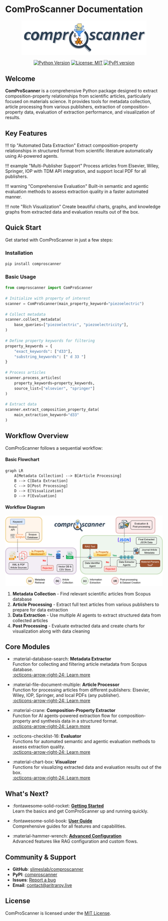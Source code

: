 # ComProScanner Documentation

<p align="center">
  <img src="assets/comproscanner_logo.png" alt="ComProScanner Logo" width="400"/>
</p>

<p align="center">
  <a href="https://www.python.org/downloads/"><img src="https://img.shields.io/badge/python-3.12 | 3.13-green.svg" alt="Python Version"></a>
  <a href="https://opensource.org/licenses/MIT"><img src="https://img.shields.io/badge/License-MIT-blue.svg" alt="License: MIT"></a>
  <a href="https://pypi.org/project/comproscanner/"><img src="https://img.shields.io/pypi/v/comproscanner.svg" alt="PyPI version"></a>
</p>

## Welcome

**ComProScanner** is a comprehensive Python package designed to extract composition-property relationships from scientific articles, particularly focused on materials science. It provides tools for metadata collection, article processing from various publishers, extraction of composition-property data, evaluation of extraction performance, and visualization of results.

## Key Features

!!! tip "Automated Data Extraction"
Extract composition-property relationships in structured format from scientific literature automatically using AI-powered agents.

!!! example "Multi-Publisher Support"
Process articles from Elsevier, Wiley, Springer, IOP with TDM API integration, and support local PDF for all publishers.

!!! warning "Comprehensive Evaluation"
Built-in semantic and agentic evaluation methods to assess extraction quality in a faster automated manner.

!!! note "Rich Visualization"
Create beautiful charts, graphs, and knowledge graphs from extracted data and evaluation results out of the box.

## Quick Start

Get started with ComProScanner in just a few steps:

### Installation

```bash
pip install comproscanner
```

### Basic Usage

```python
from comproscanner import ComProScanner

# Initialize with property of interest
scanner = ComProScanner(main_property_keyword="piezoelectric")

# Collect metadata
scanner.collect_metadata(
    base_queries=["piezoelectric", "piezoelectricity"],
)

# Define property keywords for filtering
property_keywords = {
    "exact_keywords": ["d33"],
    "substring_keywords": [" d 33 "]
}

# Process articles
scanner.process_articles(
    property_keywords=property_keywords,
    source_list=["elsevier", "springer"]
)

# Extract data
scanner.extract_composition_property_data(
    main_extraction_keyword="d33"
)
```

## Workflow Overview

ComProScanner follows a sequential workflow:

#### Basic Flowchart

```mermaid
graph LR
    A[Metadata Collection] --> B[Article Processing]
    B --> C[Data Extraction]
    C --> D[Post Processing]
    D --> E[Visualization]
    D --> F[Evaluation]
```

#### Workflow Diagram

<img src="assets/overall_workflow.png" alt="Workflow Diagram" width="600"/>

1. **Metadata Collection** - Find relevant scientific articles from Scopus database
2. **Article Processing** - Extract full text articles from various publishers to prepare for data extraction
3. **Data Extraction** - Use multiple AI agents to extract structured data from collected articles
4. **Post Processing** - Evaluate extracted data and create charts for visualization along with data cleaning

## Core Modules

<div class="grid cards" markdown>

- :material-database-search: **Metadata Extractor**<br>
  Function for collecting and filtering article metadata from Scopus database.<br>
  [:octicons-arrow-right-24: Learn more](usage/metadata-collection.md)

- :material-file-document-multiple: **Article Processor**<br>
  Function for processing articles from different publishers: Elsevier, Wiley, IOP, Springer, and local PDFs (any publisher).<br>
  [:octicons-arrow-right-24: Learn more](usage/article-processing.md)

- :material-crane: **Composition-Property Extractor**<br>
  Function for AI agents-powered extraction flow for composition-property and synthesis data in a structured format.<br>
  [:octicons-arrow-right-24: Learn more](usage/data-extraction.md)

- :octicons-checklist-16: **Evaluator**<br>
  Functions for automated semantic and agentic evaluation methods to assess extraction quality.<br>
  [:octicons-arrow-right-24: Learn more](usage/evaluation/overview.md)

- :material-chart-box: **Visualizer**<br>
  Functions for visualizing extracted data and evaluation results out of the box.<br>
  [:octicons-arrow-right-24: Learn more](usage/visualization/overview.md)

</div>

## What's Next?

<div class="grid cards" markdown>

- :fontawesome-solid-rocket: **[Getting Started](installation.md)**<br>
  Learn the basics and get ComProScanner up and running quickly.

- :fontawesome-solid-book: **[User Guide](usage/metadata-collection.md)**<br>
  Comprehensive guides for all features and capabilities.

- :material-hammer-wrench: **[Advanced Configuration](rag-config.md)**<br>
  Advanced features like RAG configuration and custom flows.

</div>

## Community & Support

- **GitHub**: [slimeslab/comproscanner](https://github.com/slimeslab/comproscanner)
- **PyPI**: [comproscanner](https://pypi.org/project/comproscanner/)
- **Issues**: [Report a bug](https://github.com/slimeslab/comproscanner/issues)
- **Email**: [contact@aritraroy.live](mailto:contact@aritraroy.live)

## License

ComProScanner is licensed under the [MIT License](about/license.md).

